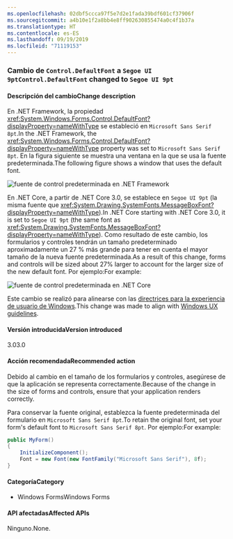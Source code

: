 ```yaml
---
ms.openlocfilehash: 02dbf5ccca97f5e7d2e1fada39bdf601cf37906f
ms.sourcegitcommit: a4b10e1f2a8bb4e8ff902630855474a0c4f1b37a
ms.translationtype: HT
ms.contentlocale: es-ES
ms.lasthandoff: 09/19/2019
ms.locfileid: "71119153"
---
```

### <a name="controldefaultfont-changed-to-segoe-ui-9pt"></a><span data-ttu-id="949fb-101">Cambio de `Control.DefaultFont` a `Segoe UI 9pt`</span><span class="sxs-lookup"><span data-stu-id="949fb-101">`Control.DefaultFont` changed to `Segoe UI 9pt`</span></span> 

#### <a name="change-description"></a><span data-ttu-id="949fb-102">Descripción del cambio</span><span class="sxs-lookup"><span data-stu-id="949fb-102">Change description</span></span>

<span data-ttu-id="949fb-103">En .NET Framework, la propiedad <xref:System.Windows.Forms.Control.DefaultFont?displayProperty=nameWithType> se estableció en `Microsoft Sans Serif 8pt`.</span><span class="sxs-lookup"><span data-stu-id="949fb-103">In the .NET Framework, the <xref:System.Windows.Forms.Control.DefaultFont?displayProperty=nameWithType> property was set to `Microsoft Sans Serif 8pt`.</span></span> <span data-ttu-id="949fb-104">En la figura siguiente se muestra una ventana en la que se usa la fuente predeterminada.</span><span class="sxs-lookup"><span data-stu-id="949fb-104">The following figure shows a window that uses the default font.</span></span>

![fuente de control predeterminada en .NET Framework](~/docs/images/core-changes/windowsforms/control-defaultfont-changed/defaultfont-framework.png)

<span data-ttu-id="949fb-106">En .NET Core, a partir de .NET Core 3.0, se establece en `Segoe UI 9pt` (la misma fuente que <xref:System.Drawing.SystemFonts.MessageBoxFont?displayProperty=nameWithType>).</span><span class="sxs-lookup"><span data-stu-id="949fb-106">In .NET Core starting with .NET Core 3.0, it is set to `Segoe UI 9pt` (the same font as <xref:System.Drawing.SystemFonts.MessageBoxFont?displayProperty=nameWithType>).</span></span> <span data-ttu-id="949fb-107">Como resultado de este cambio, los formularios y controles tendrán un tamaño predeterminado aproximadamente un 27 % más grande para tener en cuenta el mayor tamaño de la nueva fuente predeterminada.</span><span class="sxs-lookup"><span data-stu-id="949fb-107">As a result of this change, forms and controls will be sized about 27% larger to account for the larger size of the new default font.</span></span> <span data-ttu-id="949fb-108">Por ejemplo:</span><span class="sxs-lookup"><span data-stu-id="949fb-108">For example:</span></span>

![fuente de control predeterminada en .NET Core](~/docs/images/core-changes/windowsforms/control-defaultfont-changed/defaultfont-core.png)

<span data-ttu-id="949fb-110">Este cambio se realizó para alinearse con las [directrices para la experiencia de usuario de Windows](https://docs.microsoft.com/windows/win32/uxguide/vis-fonts#fonts-and-colors).</span><span class="sxs-lookup"><span data-stu-id="949fb-110">This change was made to align with [Windows UX guidelines](https://docs.microsoft.com/windows/win32/uxguide/vis-fonts#fonts-and-colors).</span></span>

#### <a name="version-introduced"></a><span data-ttu-id="949fb-111">Versión introducida</span><span class="sxs-lookup"><span data-stu-id="949fb-111">Version introduced</span></span>

<span data-ttu-id="949fb-112">3.0</span><span class="sxs-lookup"><span data-stu-id="949fb-112">3.0</span></span>

#### <a name="recommended-action"></a><span data-ttu-id="949fb-113">Acción recomendada</span><span class="sxs-lookup"><span data-stu-id="949fb-113">Recommended action</span></span>

<span data-ttu-id="949fb-114">Debido al cambio en el tamaño de los formularios y controles, asegúrese de que la aplicación se representa correctamente.</span><span class="sxs-lookup"><span data-stu-id="949fb-114">Because of the change in the size of forms and controls, ensure that your application renders correctly.</span></span>

<span data-ttu-id="949fb-115">Para conservar la fuente original, establezca la fuente predeterminada del formulario en `Microsoft Sans Serif 8pt`.</span><span class="sxs-lookup"><span data-stu-id="949fb-115">To retain the original font, set your form's default font to `Microsoft Sans Serif 8pt`.</span></span> <span data-ttu-id="949fb-116">Por ejemplo:</span><span class="sxs-lookup"><span data-stu-id="949fb-116">For example:</span></span>

```csharp
public MyForm()
{
    InitializeComponent();
    Font = new Font(new FontFamily("Microsoft Sans Serif"), 8f);
}
```

#### <a name="category"></a><span data-ttu-id="949fb-117">Categoría</span><span class="sxs-lookup"><span data-stu-id="949fb-117">Category</span></span>

- <span data-ttu-id="949fb-118">Windows Forms</span><span class="sxs-lookup"><span data-stu-id="949fb-118">Windows Forms</span></span>

#### <a name="affected-apis"></a><span data-ttu-id="949fb-119">API afectadas</span><span class="sxs-lookup"><span data-stu-id="949fb-119">Affected APIs</span></span>

<span data-ttu-id="949fb-120">Ninguno.</span><span class="sxs-lookup"><span data-stu-id="949fb-120">None.</span></span>

<!--

### Affected APIs

- Not detectable via API analysis

-->